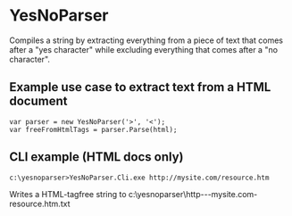 # YesNoParser
Compiles a string by extracting everything from a piece of text that comes after a "yes character" while excluding everything that comes after a "no character".

## Example use case to extract text from a HTML document
	var parser = new YesNoParser('>', '<');
	var freeFromHtmlTags = parser.Parse(html);

## CLI example (HTML docs only)

	c:\yesnoparser>YesNoParser.Cli.exe http://mysite.com/resource.htm

Writes a HTML-tagfree string to 
	c:\yesnoparser\http---mysite.com-resource.htm.txt
